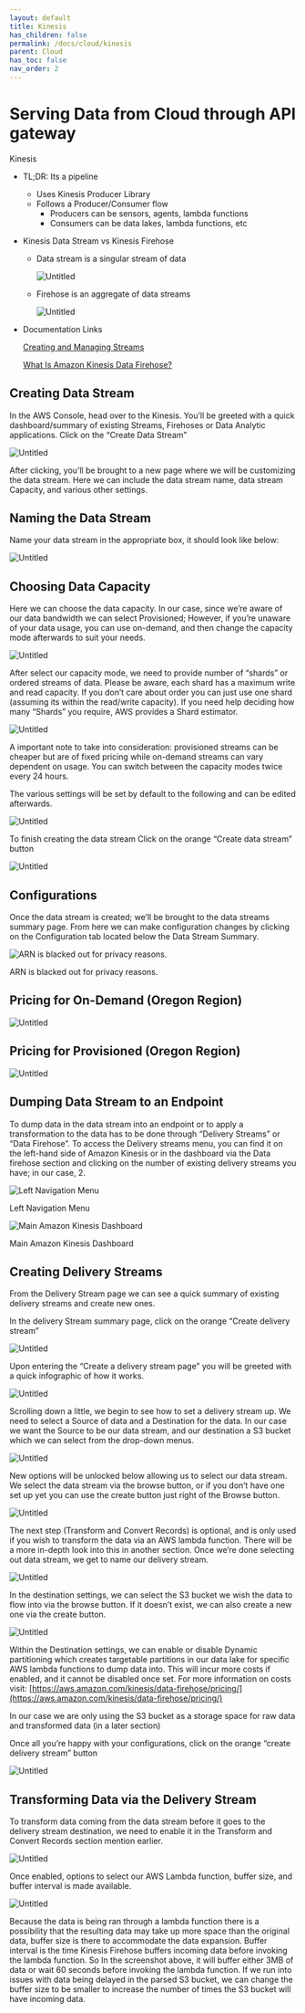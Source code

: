 ```yaml
---
layout: default
title: Kinesis
has_children: false
permalink: /docs/cloud/kinesis
parent: Cloud
has_toc: false
nav_order: 2
---
```


# Serving Data from Cloud through API gateway

Kinesis

- TL;DR: Its a pipeline
    - Uses Kinesis Producer Library
    - Follows a Producer/Consumer flow
        - Producers can be sensors, agents, lambda functions
        - Consumers can be data lakes, lambda functions, etc
- Kinesis Data Stream vs Kinesis Firehose
    - Data stream is a singular stream of data
        
        ![Untitled](https://s3-us-west-2.amazonaws.com/secure.notion-static.com/3672dfe6-6c47-4ba2-807d-806ca5993930/Untitled.png)
        
    - Firehose is an aggregate of data streams
        
        ![Untitled](https://s3-us-west-2.amazonaws.com/secure.notion-static.com/e8a9d270-4ff9-4fad-b4ca-107d01e9c70f/Untitled.png)
        
- Documentation Links
    
    [Creating and Managing Streams](https://docs.aws.amazon.com/streams/latest/dev/working-with-streams.html)
    
    [What Is Amazon Kinesis Data Firehose?](https://docs.aws.amazon.com/firehose/latest/dev/what-is-this-service.html)
    

## Creating Data Stream

In the AWS Console, head over to the Kinesis. You’ll be greeted with a quick dashboard/summary of existing Streams, Firehoses or Data Analytic applications.
Click on the “Create Data Stream”

![Untitled](https://s3-us-west-2.amazonaws.com/secure.notion-static.com/c06301fe-95d3-48d0-b692-7c1c46998d30/Untitled.png)

After clicking, you’ll be brought to a new page where we will be customizing the data stream.
Here we can include the data stream name, data stream Capacity, and various other settings.

## Naming the Data Stream

Name your data stream in the appropriate box, it should look like below:

![Untitled](https://s3-us-west-2.amazonaws.com/secure.notion-static.com/96ce0da1-3651-49ae-a5f2-4ff521c20492/Untitled.png)

## Choosing Data Capacity

Here we can choose the data capacity. In our case, since we’re aware of our data bandwidth we can select Provisioned; However, if you’re unaware of your data usage, you can use on-demand, and then change the capacity mode afterwards to suit your needs.

![Untitled](https://s3-us-west-2.amazonaws.com/secure.notion-static.com/2d130d96-47cf-48ea-a5bc-99ea698167b4/Untitled.png)

After select our capacity mode, we need to provide number of “shards” or ordered streams of data. Please be aware, each shard has a maximum write and read capacity. If you don’t care about order you can just use one shard (assuming its within the read/write capacity). If you need help deciding how many “Shards” you require, AWS provides a Shard estimator.

![Untitled](https://s3-us-west-2.amazonaws.com/secure.notion-static.com/2fb499d7-47fd-4ac8-9ed0-ac8569b69200/Untitled.png)

A important note to take into consideration: provisioned streams can be cheaper but are of fixed pricing while on-demand streams can vary dependent on usage. You can switch between the capacity modes twice every 24 hours.

The various settings will be set by default to the following and can be edited afterwards.

![Untitled](https://s3-us-west-2.amazonaws.com/secure.notion-static.com/b30c9740-184c-46ed-b211-d68f3a4b1b02/Untitled.png)

To finish creating the data stream Click on the orange “Create data stream” button

![Untitled](https://s3-us-west-2.amazonaws.com/secure.notion-static.com/62e5f47e-05af-4136-9c0a-808b1228cd7a/Untitled.png)

## Configurations

Once the data stream is created; we’ll be brought to the data streams summary page. From here we can make configuration changes by clicking on the Configuration tab located below the Data Stream Summary.

![ARN is blacked out for privacy reasons.](https://s3-us-west-2.amazonaws.com/secure.notion-static.com/8975ac5c-514d-4d8f-bfe5-644db2f66650/Untitled.png)

ARN is blacked out for privacy reasons.

## Pricing for On-Demand (Oregon Region)

![Untitled](https://s3-us-west-2.amazonaws.com/secure.notion-static.com/38f7d5a9-8756-4817-b655-d33e59b0b73f/Untitled.png)

## Pricing for Provisioned (Oregon Region)

![Untitled](https://s3-us-west-2.amazonaws.com/secure.notion-static.com/9db2032a-6cee-48e1-a6a0-0272d253543e/Untitled.png)

## Dumping Data Stream to an Endpoint

To dump data in the data stream into an endpoint or to apply a transformation to the data has to be done through “Delivery Streams” or “Data Firehose”. To access the Delivery streams menu, you can find it on the left-hand side of Amazon Kinesis or in the dashboard via the Data firehose section and clicking on the number of existing delivery streams you have; in our case, 2.

![Left Navigation Menu](https://s3-us-west-2.amazonaws.com/secure.notion-static.com/e40b5678-42da-464f-9e3b-f1c22de1b703/Untitled.png)

Left Navigation Menu

![Main Amazon Kinesis Dashboard](https://s3-us-west-2.amazonaws.com/secure.notion-static.com/26ca124d-6376-46ed-813f-221196417b4c/Untitled.png)

Main Amazon Kinesis Dashboard

## Creating Delivery Streams

From the Delivery Stream page we can see a quick summary of existing delivery streams and create new ones.

In the delivery Stream summary page, click on the orange “Create delivery stream”

![Untitled](https://s3-us-west-2.amazonaws.com/secure.notion-static.com/48a58c58-5a69-409d-afc8-cf5ba5d5ca93/Untitled.png)

Upon entering the “Create a delivery stream page” you will be greeted with a quick infographic of how it works.

![Untitled](https://s3-us-west-2.amazonaws.com/secure.notion-static.com/74419536-49ac-411d-ab0a-21a0357f8473/Untitled.png)

Scrolling down a little, we begin to see how to set a delivery stream up. We need to select a Source of data and a Destination for the data.
In our case we want the Source to be our data stream, and our destination a S3 bucket which we can select from the drop-down menus.

![Untitled](https://s3-us-west-2.amazonaws.com/secure.notion-static.com/88e0ffce-fc84-44b2-9e3b-4f17a3b9e402/Untitled.png)

New options will be unlocked below allowing us to select our data stream. We select the data stream via the browse button, or if you don’t have one set up yet you can use the create button just right of the Browse button.

![Untitled](https://s3-us-west-2.amazonaws.com/secure.notion-static.com/00ce441b-a1b3-403e-84cd-54b59655e913/Untitled.png)

The next step (Transform and Convert Records) is optional, and is only used if you wish to transform the data via an AWS lambda function. There will be a more in-depth look into this in another section.
Once we’re done selecting out data stream, we get to name our delivery stream.

![Untitled](https://s3-us-west-2.amazonaws.com/secure.notion-static.com/923a9227-2266-4a69-8f1c-388e8925e58a/Untitled.png)

In the destination settings, we can select the S3 bucket we wish the data to flow into via the browse button. If it doesn’t exist, we can also create a new one via the create button.

![Untitled](https://s3-us-west-2.amazonaws.com/secure.notion-static.com/54f4e2e9-38e4-4697-839e-655c4fec215d/Untitled.png)

Within the Destination settings, we can enable or disable Dynamic partitioning which creates targetable partitions in our data lake for specific AWS lambda functions to dump data into. This will incur more costs if enabled, and it cannot be disabled once set. For more information on costs visit: [https://aws.amazon.com/kinesis/data-firehose/pricing/](https://aws.amazon.com/kinesis/data-firehose/pricing/)

In our case we are only using the S3 bucket as a storage space for raw data and transformed data (in a later section)

Once all you’re happy with your configurations, click on the orange “create delivery stream” button

![Untitled](https://s3-us-west-2.amazonaws.com/secure.notion-static.com/22bcb9c6-8754-4308-87c8-bae71c42c0dd/Untitled.png)

## Transforming Data via the Delivery Stream

To transform data coming from the data stream before it goes to the delivery stream destination, we need to enable it in the Transform and Convert Records section mention earlier.

![Untitled](https://s3-us-west-2.amazonaws.com/secure.notion-static.com/f5921063-fa44-4e6e-b491-557ef2b3574f/Untitled.png)

Once enabled, options to select our AWS Lambda function, buffer size, and buffer interval is made available.

![Untitled](https://s3-us-west-2.amazonaws.com/secure.notion-static.com/622b3ec0-6463-4952-a0ea-e94697491dc5/Untitled.png)

Because the data is being ran through a lambda function there is a possibility that the resulting data may take up more space than the original data, buffer size is there to accommodate the data expansion.
Buffer interval is the time Kinesis Firehose buffers incoming data before invoking the lambda function. So In the screenshot above, it will buffer either 3MB of data or wait 60 seconds before invoking the lambda function.
If we run into issues with data being delayed in the parsed S3 bucket, we can change the buffer size to be smaller to increase the number of times the S3 bucket will have incoming data.
